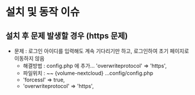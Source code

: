 # 설치 및 동작 이슈  

## 설치 후 문제 발생할 경우 (https 문제)
- 문제 : 로그인 아이디를 입력해도 계속 기다리기만 하고, 로그인하여 초기 페이지로 이동하지 않음
  - 해결방법 : config.php 에 추가...  'overwriteprotocol' => 'https',
  - 파일위치 : ~~ {volume-nextcloud} ...config/config.php
  - 'forcessl' => true,
  - 'overwriteprotocol' => 'https',
